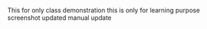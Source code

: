This for only class demonstration
this is only for learning purpose
screenshot updated 
manual update
